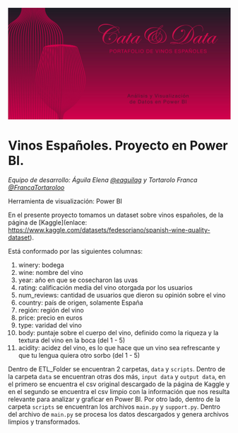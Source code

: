 ![Cata y Data: Portafolio de Vinos Españoles. Análisis y Visualización de Datos en Power BI](https://github.com/eaguilag/modulo4-powerbi-pairprogramming/blob/main/header-cata-data.jpg)

# Vinos Españoles. Proyecto en Power BI.
*Equipo de desarrollo: Águila Elena [@eaguilag](https://github.com/eaguilag) y Tortarolo Franca [@FrancaTortaroloo](https://github.com/FrancaTortaroloo)*

Herramienta de visualización: Power BI

En el presente proyecto tomamos un dataset sobre vinos españoles, de la página de [Kaggle](enlace: https://www.kaggle.com/datasets/fedesoriano/spanish-wine-quality-dataset).

Está conformado por las siguientes columnas: 
1. winery: bodega
2. wine: nombre del vino
3. year: año en que se cosecharon las uvas
4. rating: calificación media del vino otorgada por los usuarios
4. num_reviews: cantidad de usuarios que dieron su opinión sobre el vino
5. country: país de origen, solamente España
6. región: región del vino
7. price: precio en euros
8. type: varidad del vino
9. body: puntaje sobre el cuerpo del vino, definido como la riqueza y la textura del vino en la boca (del 1 - 5)
10. acidity: acidez del vino, es lo que hace que un vino sea refrescante y que tu lengua quiera otro sorbo (del 1 - 5)

Dentro de ETL_Folder se encuentran 2 carpetas, `data` y `scripts`. Dentro de la carpeta `data` se encuentran otras dos más, `input data` y `output data`, en el primero se encuentra el csv original descargado de la página de Kaggle y en el segundo se encuentra el csv limpio con la información que nos resulta relevante para analizar y graficar en Power BI. Por otro lado, dentro de la carpeta `scripts` se encuentran los archivos `main.py` y `support.py`. Dentro del archivo de `main.py` se procesa los datos descargados y genera archivos limpios y transformados.


